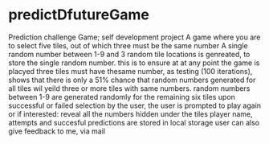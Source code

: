 # predictDfutureGame
Prediction challenge Game; self development project
A game where you are to select five tiles, out of which three must be the same number
A single random number between 1-9 and 3 random tile locations is genreated, to store the single random number. this is to ensure at at any point the game is placyed three tiles must have thesame number, as testing (100 iterations), shows that there is only a 51% chance that random numbers generated for all tiles wil yeild three or more tiles with same numbers.
random numbers between 1-9 are generated randomly for the remaining six tiles
upon successful or failed selection by the user, the user is prompted to play again or if interested: reveal all the numbers hidden under the tiles
player name, attempts and succesful predictions are stored in local storage
user can also give feedback to me, via mail
